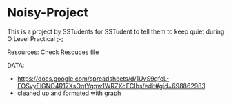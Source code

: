 # Noisy-Project
This is a project by SSTudents for SSTudent to tell them to keep quiet during O Level Practical ;-;

Resources:
Check Resouces file

DATA:
- https://docs.google.com/spreadsheets/d/1UvS9qfeL-FOSvyElGNO4R17XsOqtYgqw1WRZXdFCIbs/edit#gid=698862983 
- cleaned up and formated with graph



